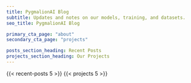 ```yaml
---
title: PygmalionAI Blog
subtitle: Updates and notes on our models, training, and datasets.
seo_title: PygmalionAI Blog

primary_cta_page: "about"
secondary_cta_page: "projects"

posts_section_heading: Recent Posts
projects_section_heading: Our Projects
---
```


{{< recent-posts 5 >}}
{{< projects 5 >}}
